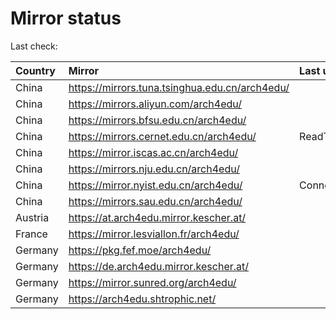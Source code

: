 <script src="./time.js"></script>
# Mirror status
Last check: <script type="text/javascript">localize(1749821751.1647663);</script>

|Country|Mirror|Last update|
|:------|:-----|:----------|
|China|https://mirrors.tuna.tsinghua.edu.cn/arch4edu/|<script type="text/javascript">localize(1749797482);</script>|
|China|https://mirrors.aliyun.com/arch4edu/|<script type="text/javascript">localize(1749797482);</script>|
|China|https://mirrors.bfsu.edu.cn/arch4edu/|<script type="text/javascript">localize(1749797482);</script>|
|China|https://mirrors.cernet.edu.cn/arch4edu/|ReadTimeout|
|China|https://mirror.iscas.ac.cn/arch4edu/|<script type="text/javascript">localize(1749797482);</script>|
|China|https://mirrors.nju.edu.cn/arch4edu/|<script type="text/javascript">localize(1749710890);</script>|
|China|https://mirror.nyist.edu.cn/arch4edu/|ConnectionError|
|China|https://mirrors.sau.edu.cn/arch4edu/|<script type="text/javascript">localize(1731653531);</script>|
|Austria|https://at.arch4edu.mirror.kescher.at/|<script type="text/javascript">localize(1749797482);</script>|
|France|https://mirror.lesviallon.fr/arch4edu/|<script type="text/javascript">localize(1749797482);</script>|
|Germany|https://pkg.fef.moe/arch4edu/|<script type="text/javascript">localize(1749797482);</script>|
|Germany|https://de.arch4edu.mirror.kescher.at/|<script type="text/javascript">localize(1749797482);</script>|
|Germany|https://mirror.sunred.org/arch4edu/|<script type="text/javascript">localize(1749797482);</script>|
|Germany|https://arch4edu.shtrophic.net/|<script type="text/javascript">localize(1749753938);</script>|

<script src="./tablefilter/tablefilter.js"></script>
<script src="./table.js"></script>